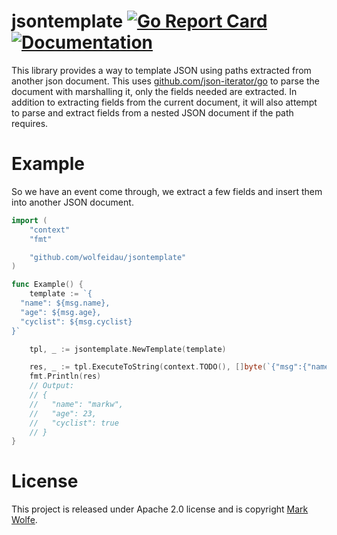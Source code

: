 # jsontemplate [![Go Report Card](https://goreportcard.com/badge/github.com/wolfeidau/jsontemplate)](https://goreportcard.com/report/github.com/wolfeidau/jsontemplate) [![Documentation](https://godoc.org/github.com/wolfeidau/jsontemplate?status.svg)](https://godoc.org/github.com/wolfeidau/jsontemplate)

This library provides a way to template JSON using paths extracted from another json document. This uses [github.com/json-iterator/go](https://github.com/json-iterator/go) to parse the document with marshalling it, only the fields needed are extracted. In addition to extracting fields from the current document, it will also attempt to parse and extract fields from a nested JSON document if the path requires.

# Example

So we have an event come through, we extract a few fields and insert them into another JSON document.

```go
import (
	"context"
	"fmt"

	"github.com/wolfeidau/jsontemplate"
)

func Example() {
	template := `{
  "name": ${msg.name},
  "age": ${msg.age},
  "cyclist": ${msg.cyclist}
}`

	tpl, _ := jsontemplate.NewTemplate(template)

	res, _ := tpl.ExecuteToString(context.TODO(), []byte(`{"msg":{"name":"markw","age":23,"cyclist":true}}`))
	fmt.Println(res)
	// Output:
	// {
	//   "name": "markw",
	//   "age": 23,
	//   "cyclist": true
	// }
}
```

# License

This project is released under Apache 2.0 license and is copyright [Mark Wolfe](https://www.wolfe.id.au).